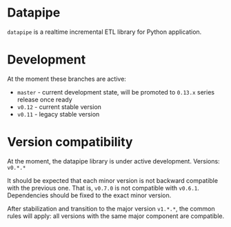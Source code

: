 # Datapipe

`datapipe` is a realtime incremental ETL library for Python application.

# Development

At the moment these branches are active:

* `master` - current development state, will be promoted to `0.13.x` series
  release once ready
* `v0.12` - current stable version
* `v0.11` - legacy stable version

# Version compatibility

At the moment, the datapipe library is under active development. Versions:
`v0.*.*`

It should be expected that each minor version is not backward compatible with
the previous one. That is, `v0.7.0` is not compatible with `v0.6.1`. Dependencies
should be fixed to the exact minor version.

After stabilization and transition to the major version `v1.*.*`, the common
rules will apply: all versions with the same major component are compatible.
